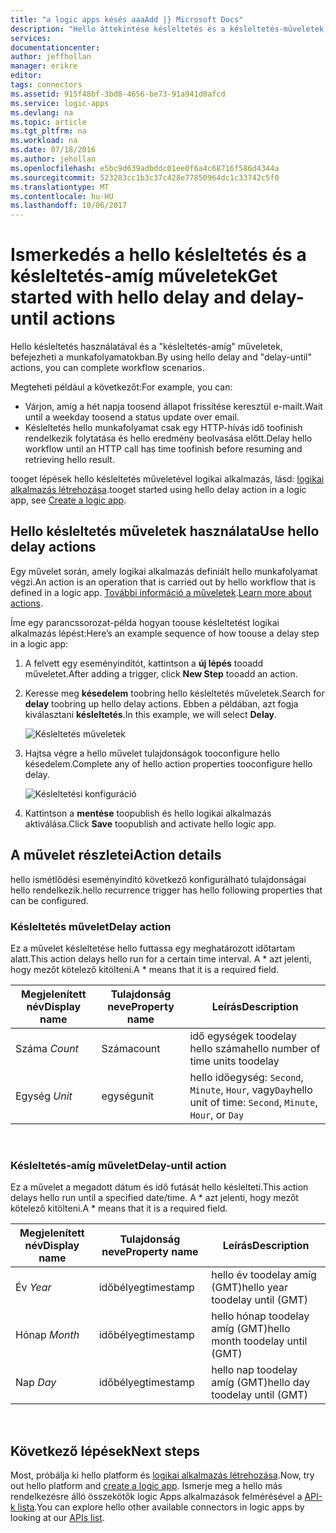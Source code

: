 ```yaml
---
title: "a logic apps késés aaaAdd |} Microsoft Docs"
description: "Hello áttekintése késleltetés és a késleltetés-műveletek, amíg és hogyan toouse őket az az Azure Logic Apps alkalmazást."
services: 
documentationcenter: 
author: jeffhollan
manager: erikre
editor: 
tags: connectors
ms.assetid: 915f48bf-3bd8-4656-be73-91a941d0afcd
ms.service: logic-apps
ms.devlang: na
ms.topic: article
ms.tgt_pltfrm: na
ms.workload: na
ms.date: 07/18/2016
ms.author: jehollan
ms.openlocfilehash: e5bc9d639adbddc01ee0f6a4c68716f586d4344a
ms.sourcegitcommit: 523283cc1b3c37c428e77850964dc1c33742c5f0
ms.translationtype: MT
ms.contentlocale: hu-HU
ms.lasthandoff: 10/06/2017
---
```

# <a name="get-started-with-hello-delay-and-delay-until-actions"></a><span data-ttu-id="6cc75-103">Ismerkedés a hello késleltetés és a késleltetés-amíg műveletek</span><span class="sxs-lookup"><span data-stu-id="6cc75-103">Get started with hello delay and delay-until actions</span></span>
<span data-ttu-id="6cc75-104">Hello késleltetés használatával és a "késleltetés-amíg" műveletek, befejezheti a munkafolyamatokban.</span><span class="sxs-lookup"><span data-stu-id="6cc75-104">By using hello delay and "delay-until" actions, you can complete workflow scenarios.</span></span>

<span data-ttu-id="6cc75-105">Megteheti például a következőt:</span><span class="sxs-lookup"><span data-stu-id="6cc75-105">For example, you can:</span></span>

* <span data-ttu-id="6cc75-106">Várjon, amíg a hét napja toosend állapot frissítése keresztül e-mailt.</span><span class="sxs-lookup"><span data-stu-id="6cc75-106">Wait until a weekday toosend a status update over email.</span></span>
* <span data-ttu-id="6cc75-107">Késleltetés hello munkafolyamat csak egy HTTP-hívás idő toofinish rendelkezik folytatása és hello eredmény beolvasása előtt.</span><span class="sxs-lookup"><span data-stu-id="6cc75-107">Delay hello workflow until an HTTP call has time toofinish before resuming and retrieving hello result.</span></span>

<span data-ttu-id="6cc75-108">tooget lépések hello késleltetés műveletével logikai alkalmazás, lásd: [logikai alkalmazás létrehozása](../logic-apps/logic-apps-create-a-logic-app.md).</span><span class="sxs-lookup"><span data-stu-id="6cc75-108">tooget started using hello delay action in a logic app, see [Create a logic app](../logic-apps/logic-apps-create-a-logic-app.md).</span></span>

## <a name="use-hello-delay-actions"></a><span data-ttu-id="6cc75-109">Hello késleltetés műveletek használata</span><span class="sxs-lookup"><span data-stu-id="6cc75-109">Use hello delay actions</span></span>
<span data-ttu-id="6cc75-110">Egy művelet során, amely logikai alkalmazás definiált hello munkafolyamat végzi.</span><span class="sxs-lookup"><span data-stu-id="6cc75-110">An action is an operation that is carried out by hello workflow that is defined in a logic app.</span></span> <span data-ttu-id="6cc75-111">[További információ a műveletek](connectors-overview.md).</span><span class="sxs-lookup"><span data-stu-id="6cc75-111">[Learn more about actions](connectors-overview.md).</span></span>

<span data-ttu-id="6cc75-112">Íme egy parancssorozat-példa hogyan toouse késleltetést logikai alkalmazás lépést:</span><span class="sxs-lookup"><span data-stu-id="6cc75-112">Here’s an example sequence of how toouse a delay step in a logic app:</span></span>

1. <span data-ttu-id="6cc75-113">A felvett egy eseményindítót, kattintson a **új lépés** tooadd műveletet.</span><span class="sxs-lookup"><span data-stu-id="6cc75-113">After adding a trigger, click **New Step** tooadd an action.</span></span>
2. <span data-ttu-id="6cc75-114">Keresse meg **késedelem** toobring hello késleltetés műveletek.</span><span class="sxs-lookup"><span data-stu-id="6cc75-114">Search for **delay** toobring up hello delay actions.</span></span> <span data-ttu-id="6cc75-115">Ebben a példában, azt fogja kiválasztani **késleltetés**.</span><span class="sxs-lookup"><span data-stu-id="6cc75-115">In this example, we will select **Delay**.</span></span>
   
    ![Késleltetés műveletek](./media/connectors-native-delay/using-action-1.png)
3. <span data-ttu-id="6cc75-117">Hajtsa végre a hello művelet tulajdonságok tooconfigure hello késedelem.</span><span class="sxs-lookup"><span data-stu-id="6cc75-117">Complete any of hello action properties tooconfigure hello delay.</span></span>
   
    ![Késleltetési konfiguráció](./media/connectors-native-delay/using-action-2.png)
4. <span data-ttu-id="6cc75-119">Kattintson a **mentése** toopublish és hello logikai alkalmazás aktiválása.</span><span class="sxs-lookup"><span data-stu-id="6cc75-119">Click **Save** toopublish and activate hello logic app.</span></span>

## <a name="action-details"></a><span data-ttu-id="6cc75-120">A művelet részletei</span><span class="sxs-lookup"><span data-stu-id="6cc75-120">Action details</span></span>
<span data-ttu-id="6cc75-121">hello ismétlődési eseményindító következő konfigurálható tulajdonságai hello rendelkezik.</span><span class="sxs-lookup"><span data-stu-id="6cc75-121">hello recurrence trigger has hello following properties that can be configured.</span></span>

### <a name="delay-action"></a><span data-ttu-id="6cc75-122">Késleltetés művelet</span><span class="sxs-lookup"><span data-stu-id="6cc75-122">Delay action</span></span>
<span data-ttu-id="6cc75-123">Ez a művelet késleltetése hello futtassa egy meghatározott időtartam alatt.</span><span class="sxs-lookup"><span data-stu-id="6cc75-123">This action delays hello run for a certain time interval.</span></span>
<span data-ttu-id="6cc75-124">A * azt jelenti, hogy mezőt kötelező kitölteni.</span><span class="sxs-lookup"><span data-stu-id="6cc75-124">A * means that it is a required field.</span></span>

| <span data-ttu-id="6cc75-125">Megjelenített név</span><span class="sxs-lookup"><span data-stu-id="6cc75-125">Display name</span></span> | <span data-ttu-id="6cc75-126">Tulajdonság neve</span><span class="sxs-lookup"><span data-stu-id="6cc75-126">Property name</span></span> | <span data-ttu-id="6cc75-127">Leírás</span><span class="sxs-lookup"><span data-stu-id="6cc75-127">Description</span></span> |
| --- | --- | --- |
| <span data-ttu-id="6cc75-128">Száma *</span><span class="sxs-lookup"><span data-stu-id="6cc75-128">Count*</span></span> |<span data-ttu-id="6cc75-129">Száma</span><span class="sxs-lookup"><span data-stu-id="6cc75-129">count</span></span> |<span data-ttu-id="6cc75-130">idő egységek toodelay hello száma</span><span class="sxs-lookup"><span data-stu-id="6cc75-130">hello number of time units toodelay</span></span> |
| <span data-ttu-id="6cc75-131">Egység *</span><span class="sxs-lookup"><span data-stu-id="6cc75-131">Unit*</span></span> |<span data-ttu-id="6cc75-132">egység</span><span class="sxs-lookup"><span data-stu-id="6cc75-132">unit</span></span> |<span data-ttu-id="6cc75-133">hello időegység: `Second`, `Minute`, `Hour`, vagy`Day`</span><span class="sxs-lookup"><span data-stu-id="6cc75-133">hello unit of time: `Second`, `Minute`, `Hour`, or `Day`</span></span> |

<br>

### <a name="delay-until-action"></a><span data-ttu-id="6cc75-134">Késleltetés-amíg művelet</span><span class="sxs-lookup"><span data-stu-id="6cc75-134">Delay-until action</span></span>
<span data-ttu-id="6cc75-135">Ez a művelet a megadott dátum és idő futását hello késlelteti.</span><span class="sxs-lookup"><span data-stu-id="6cc75-135">This action delays hello run until a specified date/time.</span></span>
<span data-ttu-id="6cc75-136">A * azt jelenti, hogy mezőt kötelező kitölteni.</span><span class="sxs-lookup"><span data-stu-id="6cc75-136">A * means that it is a required field.</span></span>

| <span data-ttu-id="6cc75-137">Megjelenített név</span><span class="sxs-lookup"><span data-stu-id="6cc75-137">Display name</span></span> | <span data-ttu-id="6cc75-138">Tulajdonság neve</span><span class="sxs-lookup"><span data-stu-id="6cc75-138">Property name</span></span> | <span data-ttu-id="6cc75-139">Leírás</span><span class="sxs-lookup"><span data-stu-id="6cc75-139">Description</span></span> |
| --- | --- | --- |
| <span data-ttu-id="6cc75-140">Év *</span><span class="sxs-lookup"><span data-stu-id="6cc75-140">Year*</span></span> |<span data-ttu-id="6cc75-141">időbélyeg</span><span class="sxs-lookup"><span data-stu-id="6cc75-141">timestamp</span></span> |<span data-ttu-id="6cc75-142">hello év toodelay amíg (GMT)</span><span class="sxs-lookup"><span data-stu-id="6cc75-142">hello year toodelay until (GMT)</span></span> |
| <span data-ttu-id="6cc75-143">Hónap *</span><span class="sxs-lookup"><span data-stu-id="6cc75-143">Month*</span></span> |<span data-ttu-id="6cc75-144">időbélyeg</span><span class="sxs-lookup"><span data-stu-id="6cc75-144">timestamp</span></span> |<span data-ttu-id="6cc75-145">hello hónap toodelay amíg (GMT)</span><span class="sxs-lookup"><span data-stu-id="6cc75-145">hello month toodelay until (GMT)</span></span> |
| <span data-ttu-id="6cc75-146">Nap *</span><span class="sxs-lookup"><span data-stu-id="6cc75-146">Day*</span></span> |<span data-ttu-id="6cc75-147">időbélyeg</span><span class="sxs-lookup"><span data-stu-id="6cc75-147">timestamp</span></span> |<span data-ttu-id="6cc75-148">hello nap toodelay amíg (GMT)</span><span class="sxs-lookup"><span data-stu-id="6cc75-148">hello day toodelay until (GMT)</span></span> |

<br>

## <a name="next-steps"></a><span data-ttu-id="6cc75-149">Következő lépések</span><span class="sxs-lookup"><span data-stu-id="6cc75-149">Next steps</span></span>
<span data-ttu-id="6cc75-150">Most, próbálja ki hello platform és [logikai alkalmazás létrehozása](../logic-apps/logic-apps-create-a-logic-app.md).</span><span class="sxs-lookup"><span data-stu-id="6cc75-150">Now, try out hello platform and [create a logic app](../logic-apps/logic-apps-create-a-logic-app.md).</span></span> <span data-ttu-id="6cc75-151">Ismerje meg a hello más rendelkezésre álló összekötők logic Apps alkalmazások felmérésével a [API-k lista](apis-list.md).</span><span class="sxs-lookup"><span data-stu-id="6cc75-151">You can explore hello other available connectors in logic apps by looking at our [APIs list](apis-list.md).</span></span>

